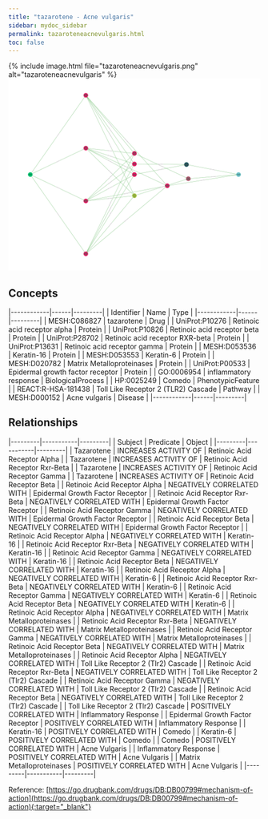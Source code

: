 ```yaml
---
title: "tazarotene - Acne vulgaris"
sidebar: mydoc_sidebar
permalink: tazaroteneacnevulgaris.html
toc: false 
---
```


{% include image.html file="tazaroteneacnevulgaris.png" alt="tazaroteneacnevulgaris" %}![Path Visualization](/images/tazaroteneacnevulgaris.png)

## Concepts

|------------|------|---------|
| Identifier | Name | Type    |
|------------|------|---------|
| MESH:C086827 | tazarotene | Drug |
| UniProt:P10276 | Retinoic acid receptor alpha | Protein |
| UniProt:P10826 | Retinoic acid receptor beta | Protein |
| UniProt:P28702 | Retinoic acid receptor RXR-beta | Protein |
| UniProt:P13631 | Retinoic acid receptor gamma | Protein |
| MESH:D053536 | Keratin-16 | Protein |
| MESH:D053553 | Keratin-6 | Protein |
| MESH:D020782 | Matrix Metalloproteinases | Protein |
| UniProt:P00533 | Epidermal growth factor receptor | Protein |
| GO:0006954 | inflammatory response | BiologicalProcess |
| HP:0025249 | Comedo | PhenotypicFeature |
| REACT:R-HSA-181438 | Toll Like Receptor 2 (TLR2) Cascade | Pathway |
| MESH:D000152 | Acne vulgaris | Disease |
|------------|------|---------|

## Relationships

|---------|-----------|---------|
| Subject | Predicate | Object  |
|---------|-----------|---------|
| Tazarotene | INCREASES ACTIVITY OF | Retinoic Acid Receptor Alpha |
| Tazarotene | INCREASES ACTIVITY OF | Retinoic Acid Receptor Rxr-Beta |
| Tazarotene | INCREASES ACTIVITY OF | Retinoic Acid Receptor Gamma |
| Tazarotene | INCREASES ACTIVITY OF | Retinoic Acid Receptor Beta |
| Retinoic Acid Receptor Alpha | NEGATIVELY CORRELATED WITH | Epidermal Growth Factor Receptor |
| Retinoic Acid Receptor Rxr-Beta | NEGATIVELY CORRELATED WITH | Epidermal Growth Factor Receptor |
| Retinoic Acid Receptor Gamma | NEGATIVELY CORRELATED WITH | Epidermal Growth Factor Receptor |
| Retinoic Acid Receptor Beta | NEGATIVELY CORRELATED WITH | Epidermal Growth Factor Receptor |
| Retinoic Acid Receptor Alpha | NEGATIVELY CORRELATED WITH | Keratin-16 |
| Retinoic Acid Receptor Rxr-Beta | NEGATIVELY CORRELATED WITH | Keratin-16 |
| Retinoic Acid Receptor Gamma | NEGATIVELY CORRELATED WITH | Keratin-16 |
| Retinoic Acid Receptor Beta | NEGATIVELY CORRELATED WITH | Keratin-16 |
| Retinoic Acid Receptor Alpha | NEGATIVELY CORRELATED WITH | Keratin-6 |
| Retinoic Acid Receptor Rxr-Beta | NEGATIVELY CORRELATED WITH | Keratin-6 |
| Retinoic Acid Receptor Gamma | NEGATIVELY CORRELATED WITH | Keratin-6 |
| Retinoic Acid Receptor Beta | NEGATIVELY CORRELATED WITH | Keratin-6 |
| Retinoic Acid Receptor Alpha | NEGATIVELY CORRELATED WITH | Matrix Metalloproteinases |
| Retinoic Acid Receptor Rxr-Beta | NEGATIVELY CORRELATED WITH | Matrix Metalloproteinases |
| Retinoic Acid Receptor Gamma | NEGATIVELY CORRELATED WITH | Matrix Metalloproteinases |
| Retinoic Acid Receptor Beta | NEGATIVELY CORRELATED WITH | Matrix Metalloproteinases |
| Retinoic Acid Receptor Alpha | NEGATIVELY CORRELATED WITH | Toll Like Receptor 2 (Tlr2) Cascade |
| Retinoic Acid Receptor Rxr-Beta | NEGATIVELY CORRELATED WITH | Toll Like Receptor 2 (Tlr2) Cascade |
| Retinoic Acid Receptor Gamma | NEGATIVELY CORRELATED WITH | Toll Like Receptor 2 (Tlr2) Cascade |
| Retinoic Acid Receptor Beta | NEGATIVELY CORRELATED WITH | Toll Like Receptor 2 (Tlr2) Cascade |
| Toll Like Receptor 2 (Tlr2) Cascade | POSITIVELY CORRELATED WITH | Inflammatory Response |
| Epidermal Growth Factor Receptor | POSITIVELY CORRELATED WITH | Inflammatory Response |
| Keratin-16 | POSITIVELY CORRELATED WITH | Comedo |
| Keratin-6 | POSITIVELY CORRELATED WITH | Comedo |
| Comedo | POSITIVELY CORRELATED WITH | Acne Vulgaris |
| Inflammatory Response | POSITIVELY CORRELATED WITH | Acne Vulgaris |
| Matrix Metalloproteinases | POSITIVELY CORRELATED WITH | Acne Vulgaris |
|---------|-----------|---------|

Reference: [https://go.drugbank.com/drugs/DB:DB00799#mechanism-of-action](https://go.drugbank.com/drugs/DB:DB00799#mechanism-of-action){:target="_blank"}